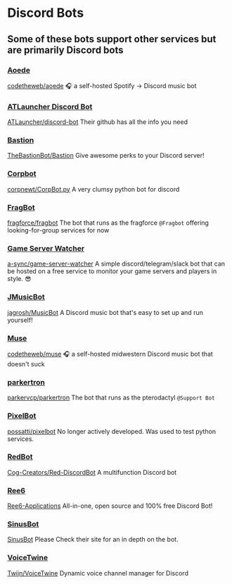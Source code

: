 # Discord Bots

## Some of these bots support other services but are primarily Discord bots

### [Aoede](aoede)

[codetheweb/aoede](https://github.com/codetheweb/aoede)
🎧 a self-hosted Spotify → Discord music bot

### [ATLauncher Discord Bot](atlbot)

[ATLauncher/discord-bot](https://github.com/ATLauncher/discord-bot)
Their github has all the info you need

### [Bastion](bastion)

[TheBastionBot/Bastion](https://github.com/TheBastionBot/Bastion)
Give awesome perks to your Discord server!

### [Corpbot](corpbot)

[corpnewt/CorpBot.py](https://github.com/corpnewt/CorpBot.py)
A very clumsy python bot for discord

### [FragBot](fragbot)

[fragforce/fragbot](https://github.com/fragforce/fragbot)
The bot that runs as the fragforce `@Fragbot` offering looking-for-group services for now

### [Game Server Watcher](game-server-watcher)

[a-sync/game-server-watcher](https://github.com/a-sync/game-server-watcher)
A simple discord/telegram/slack bot that can be hosted on a free service to monitor your game servers and players in style. 😎

### [JMusicBot](jmusicbot)

[jagrosh/MusicBot](https://github.com/jagrosh/MusicBot)
A Discord music bot that's easy to set up and run yourself!

### [Muse](muse)

[codetheweb/muse](https://github.com/codetheweb/muse)
🎧 a self-hosted midwestern Discord music bot that doesn't suck

### [parkertron](parkertron)

[parkervcp/parkertron](https://github.com/parkervcp/parkertron)
The bot that runs as the pterodactyl `@Support Bot`

### [PixelBot](pixelbot)

[possatti/pixelbot](https://github.com/possatti/pixelbot)
No longer actively developed.
Was used to test python services.

### [RedBot](redbot)

[Cog-Creators/Red-DiscordBot](https://github.com/Cog-Creators/Red-DiscordBot)
A multifunction Discord bot

### [Ree6](ree6)

[Ree6-Applications](https://github.com/Ree6-Applications/Ree6)
All-in-one, open source and 100% free Discord Bot! 

### [SinusBot](sinusbot)

[SinusBot](https://www.sinusbot.com/)
Please Check their site for an in depth on the bot.

### [VoiceTwine](voicetwine)

[Twijn/VoiceTwine](https://github.com/Twijn/VoiceTwine)
Dynamic voice channel manager for Discord
